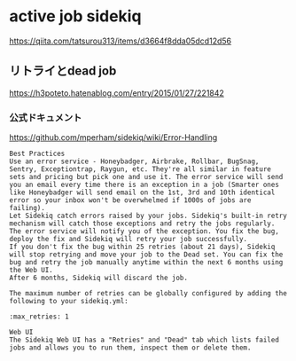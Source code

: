 # active job sidekiq
https://qiita.com/tatsurou313/items/d3664f8dda05dcd12d56

## リトライとdead job
https://h3poteto.hatenablog.com/entry/2015/01/27/221842

### 公式ドキュメント
https://github.com/mperham/sidekiq/wiki/Error-Handling

```
Best Practices
Use an error service - Honeybadger, Airbrake, Rollbar, BugSnag, Sentry, Exceptiontrap, Raygun, etc. They're all similar in feature sets and pricing but pick one and use it. The error service will send you an email every time there is an exception in a job (Smarter ones like Honeybadger will send email on the 1st, 3rd and 10th identical error so your inbox won't be overwhelmed if 1000s of jobs are failing).
Let Sidekiq catch errors raised by your jobs. Sidekiq's built-in retry mechanism will catch those exceptions and retry the jobs regularly. The error service will notify you of the exception. You fix the bug, deploy the fix and Sidekiq will retry your job successfully.
If you don't fix the bug within 25 retries (about 21 days), Sidekiq will stop retrying and move your job to the Dead set. You can fix the bug and retry the job manually anytime within the next 6 months using the Web UI.
After 6 months, Sidekiq will discard the job.
```

```
The maximum number of retries can be globally configured by adding the following to your sidekiq.yml:

:max_retries: 1
```

```
Web UI
The Sidekiq Web UI has a "Retries" and "Dead" tab which lists failed jobs and allows you to run them, inspect them or delete them.
```